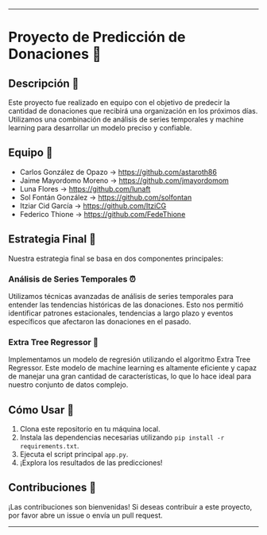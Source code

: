 
---

# Proyecto de Predicción de Donaciones 💸

## Descripción 📝

Este proyecto fue realizado en equipo con el objetivo de predecir la cantidad de donaciones que recibirá una organización en los próximos días. Utilizamos una combinación de análisis de series temporales y machine learning para desarrollar un modelo preciso y confiable.

## Equipo 👥

- Carlos González de Opazo -> https://github.com/astaroth86
- Jaime Mayordomo Moreno -> https://github.com/jmayordomom
- Luna Flores -> https://github.com/lunaft
- Sol Fontán González -> https://github.com/solfontan
- Itziar Cid García -> https://github.com/ItziCG
- Federico Thione -> https://github.com/FedeThione

## Estrategia Final 🎯

Nuestra estrategia final se basa en dos componentes principales:

### Análisis de Series Temporales ⏰

Utilizamos técnicas avanzadas de análisis de series temporales para entender las tendencias históricas de las donaciones. Esto nos permitió identificar patrones estacionales, tendencias a largo plazo y eventos específicos que afectaron las donaciones en el pasado.

### Extra Tree Regressor 🌳

Implementamos un modelo de regresión utilizando el algoritmo Extra Tree Regressor. Este modelo de machine learning es altamente eficiente y capaz de manejar una gran cantidad de características, lo que lo hace ideal para nuestro conjunto de datos complejo.

## Cómo Usar 🚀

1. Clona este repositorio en tu máquina local.
2. Instala las dependencias necesarias utilizando `pip install -r requirements.txt`.
3. Ejecuta el script principal `app.py`.
4. ¡Explora los resultados de las predicciones!

## Contribuciones 🤝

¡Las contribuciones son bienvenidas! Si deseas contribuir a este proyecto, por favor abre un issue o envía un pull request.

---
